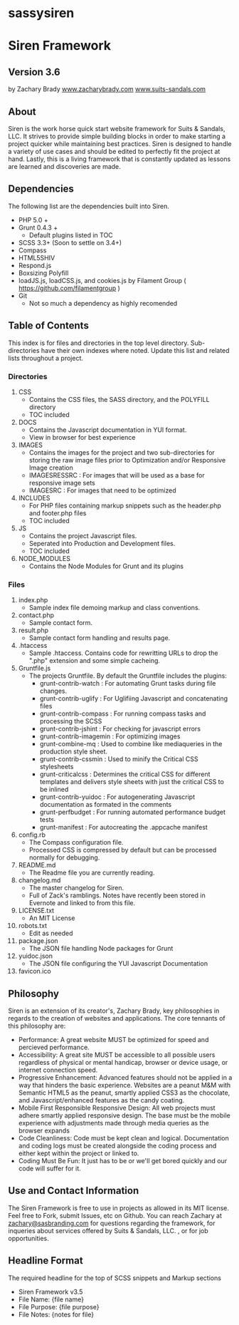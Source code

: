 sassysiren
==========

# Siren Framework # 
## Version 3.6 ##
by Zachary Brady
www.zacharybrady.com
www.suits-sandals.com


## About ##
Siren is the work horse quick start website framework for Suits & Sandals, LLC. It strives to provide simple building blocks in order to make starting a project quicker while maintaining best practices. Siren is designed to handle a variety of use cases and should be edited to perfectly fit the project at hand. Lastly, this is a living framework that is constantly updated as lessons are learned and discoveries are made.


## Dependencies ##
The following list are the dependencies built into Siren.

- PHP 5.0 +
- Grunt 0.4.3 +
	- Default plugins listed in TOC
- SCSS 3.3+ (Soon to settle on 3.4+)
- Compass 
- HTML5SHIV
- Respond.js
- Boxsizing Polyfill
- loadJS.js, loadCSS.js, and cookies.js by Filament Group ( https://github.com/filamentgroup )
- Git
	- Not so much a dependency as highly recomended


## Table of Contents ##
This index is for files and directories in the top level directory. Sub-directories have their own indexes where noted. Update this list and related lists throughout a project.

### Directories ###
1. CSS
	- Contains the CSS files, the SASS directory, and the POLYFILL directory
	- TOC included
2. DOCS
	- Contains the Javascript documentation in YUI format.
	- View in browser for best experience
3. IMAGES
	- Contains the images for the project and two sub-directories for storing the raw image files prior to Optimization and/or Responsive Image creation
	- IMAGESRESSRC : For images that will be used as a base for responsive image sets
	- IMAGESRC : For images that need to be optimized
4. INCLUDES
	- For PHP files containing markup snippets such as the header.php and footer.php files
	- TOC included
5. JS
	- Contains the project Javascript files. 
	- Seperated into Production and Development files.
	- TOC included
6. NODE_MODULES
	- Contains the Node Modules for Grunt and its plugins


### Files ###
1. index.php
	- Sample index file demoing markup and class conventions.
2. contact.php
	- Sample contact form.
3. result.php
	- Sample contact form handling and results page.
4. .htaccess
	- Sample .htaccess. Contains code for rewritting URLs to drop the ".php" extension and some simple cacheing. 
5. Gruntfile.js
	- The projects Gruntfile. By default the Gruntfile includes the plugins:
		- grunt-contrib-watch : For automating Grunt tasks during file changes.
        - grunt-contrib-uglify : For Uglifiing Javascript and concatenating files
        - grunt-contrib-compass : For running compass tasks and processing the SCSS
        - grunt-contrib-jshint : For checking for javascript errors
        - grunt-contrib-imagemin : For optimizing images
        - grunt-combine-mq : Used to combine like mediaqueries in the production style sheet.
        - grunt-contrib-cssmin : Used to minify the Critical CSS stylesheets
        - grunt-criticalcss : Determines the critical CSS for different templates and delivers style sheets with just the critical CSS to be inlined
        - grunt-contrib-yuidoc : For autogenerating Javascript documentation as formated in the comments
		- grunt-perfbudget : For running automated performance budget tests
		- grunt-manifest : For autocreating the .appcache manifest
6. config.rb 
	- The Compass configuration file.
	- Processed CSS is compressed by default but can be processed normally for debugging.
7. README.md
	- The Readme file you are currently reading.
8. changelog.md
	- The master changelog for Siren.
	- Full of Zack's ramblings. Notes have recently been stored in Evernote and linked to from this file.
9. LICENSE.txt
	- An MIT License
10. robots.txt
	- Edit as needed
11. package.json
	- The JSON file handling Node packages for Grunt
12. yuidoc.json
	- The JSON file configuring the YUI Javascript Documentation
13. favicon.ico


## Philosophy ##
Siren is an extension of its creator's, Zachary Brady, key philosophies in regards to the creation of websites and applications. The core tennants of this philosophy are:

- Performance: A great website MUST be optimized for speed and percieved performance.
- Accessibility: A great site MUST be accessible to all possible users regardless of physical or mental handicap, browser or device usage, or internet connection speed. 
- Progressive Enhancement: Advanced features should not be applied in a way that hinders the basic experience. Websites are a peanut M&M with Semantic HTML5 as the peanut, smartly applied CSS3 as the chocolate, and Javascript/enhanced features as the candy coating.
- Mobile First Responsible Responsive Design: All web projects must adhere smartly applied responsive design. The base must be the mobile experience with adjustments made through media queries as the browser expands
- Code Cleanliness: Code must be kept clean and logical. Documentation and coding logs must be created alongside the coding process and either kept within the project or linked to.
- Coding Must Be Fun: It just has to be or we'll get bored quickly and our code will suffer for it.


## Use and Contact Information ##
The Siren Framework is free to use in projects as allowed in its MIT license. Feel free to Fork, submit Issues, etc on Github.
You can reach Zachary at zachary@sasbranding.com for questions regarding the framework, for inqueries about services offered by Suits & Sandals, LLC. , or for job opportunities.


## Headline Format ##
The required headline for the top of SCSS snippets and Markup sections

- Siren Framework v3.5
- File Name: {file name}
- File Purpose: {file purpose}
- File Notes: {notes for file}